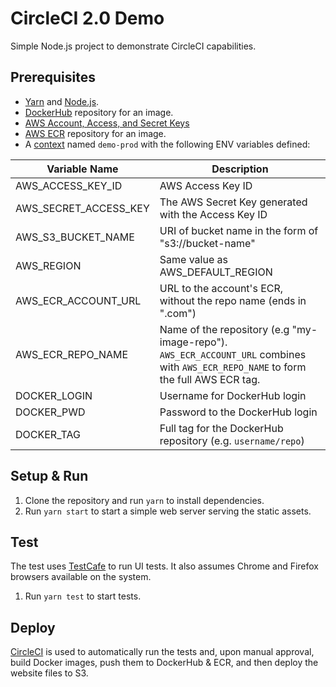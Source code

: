 # CircleCI 2.0 Demo
Simple Node.js project to demonstrate CircleCI capabilities.

## Prerequisites
- [Yarn](https://yarnpkg.com/) and [Node.js](https://nodejs.org/en/).
- [DockerHub](https://hub.docker.com/) repository for an image.
- [AWS Account, Access, and Secret Keys](https://docs.aws.amazon.com/general/latest/gr/aws-sec-cred-types.html#access-keys-and-secret-access-keys)
- [AWS ECR](https://aws.amazon.com/ecr/) repository for an image.
- A [context](https://circleci.com/docs/2.0/contexts/) named `demo-prod` with the following ENV variables defined:

Variable Name         | Description 
----------------------|----------------------------------------------------
AWS_ACCESS_KEY_ID     | AWS Access Key ID
AWS_SECRET_ACCESS_KEY | The AWS Secret Key generated with the Access Key ID
AWS_S3_BUCKET_NAME    | URI of bucket name in the form of "s3://bucket-name"
AWS_REGION            | Same value as AWS_DEFAULT_REGION
AWS_ECR_ACCOUNT_URL   | URL to the account's ECR, without the repo name (ends in ".com")
AWS_ECR_REPO_NAME     | Name of the repository (e.g "my-image-repo"). `AWS_ECR_ACCOUNT_URL` combines with `AWS_ECR_REPO_NAME` to form the full AWS ECR tag.
DOCKER_LOGIN          | Username for DockerHub login
DOCKER_PWD            | Password to the DockerHub login
DOCKER_TAG            | Full tag for the DockerHub repository (e.g. `username/repo`)

## Setup & Run
1. Clone the repository and run `yarn` to install dependencies.
2. Run `yarn start` to start a simple web server serving the static assets.

## Test
The test uses [TestCafe](https://devexpress.github.io/testcafe/) to run UI tests. It also assumes Chrome and Firefox browsers available on the system.

1. Run `yarn test` to start tests.

## Deploy
[CircleCI](https://circleci.com/) is used to automatically run the tests and, upon manual approval, build Docker images, push them to DockerHub & ECR, and then deploy the website files to S3.

